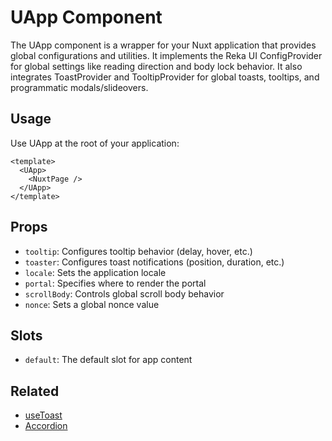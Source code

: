 # UApp Component

The UApp component is a wrapper for your Nuxt application that provides global configurations and utilities. It implements the Reka UI ConfigProvider for global settings like reading direction and body lock behavior. It also integrates ToastProvider and TooltipProvider for global toasts, tooltips, and programmatic modals/slideovers.

## Usage

Use UApp at the root of your application:

```vue
<template>
  <UApp>
    <NuxtPage />
  </UApp>
</template>
```

## Props

- `tooltip`: Configures tooltip behavior (delay, hover, etc.)
- `toaster`: Configures toast notifications (position, duration, etc.)
- `locale`: Sets the application locale
- `portal`: Specifies where to render the portal
- `scrollBody`: Controls global scroll body behavior
- `nonce`: Sets a global nonce value

## Slots

- `default`: The default slot for app content

## Related

- [useToast](/composables/use-toast)
- [Accordion](/components/accordion)
